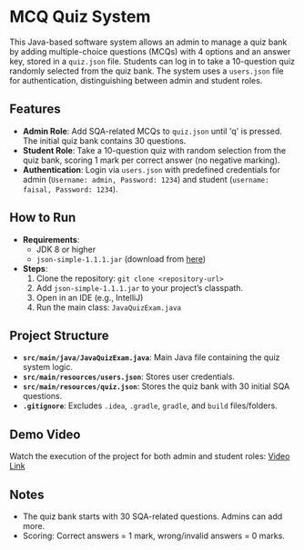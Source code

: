 # MCQ Quiz System

This Java-based software system allows an admin to manage a quiz bank by adding multiple-choice questions (MCQs) with 4 options and an answer key, stored in a `quiz.json` file. Students can log in to take a 10-question quiz randomly selected from the quiz bank. The system uses a `users.json` file for authentication, distinguishing between admin and student roles.

## Features

- **Admin Role**: Add SQA-related MCQs to `quiz.json` until 'q' is pressed. The initial quiz bank contains 30 questions.
- **Student Role**: Take a 10-question quiz with random selection from the quiz bank, scoring 1 mark per correct answer (no negative marking).
- **Authentication**: Login via `users.json` with predefined credentials for admin (`Username: admin, Password: 1234`) and student (`username: faisal, Password: 1234`).

## How to Run

- **Requirements**:
    - JDK 8 or higher
    - `json-simple-1.1.1.jar` (download from [here](https://code.google.com/archive/p/json-simple/))
- **Steps**:
    1. Clone the repository: `git clone <repository-url>`
    2. Add `json-simple-1.1.1.jar` to your project’s classpath.
    3. Open in an IDE (e.g., IntelliJ) 
    4. Run the main class: `JavaQuizExam.java`

## Project Structure

- **`src/main/java/JavaQuizExam.java`**: Main Java file containing the quiz system logic.
- **`src/main/resources/users.json`**: Stores user credentials.
- **`src/main/resources/quiz.json`**: Stores the quiz bank with 30 initial SQA questions.
- **`.gitignore`**: Excludes `.idea`, `.gradle`, `gradle`, and `build` files/folders.

## Demo Video

Watch the execution of the project for both admin and student roles: [Video Link](https://drive.google.com/file/d/11VHtHszJdre_wPOkpU6B3YpXx5vjMIIo/view?usp=drive_link)

## Notes

- The quiz bank starts with 30 SQA-related questions. Admins can add more.
- Scoring: Correct answers = 1 mark, wrong/invalid answers = 0 marks.
